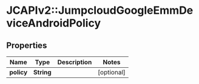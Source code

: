 # JCAPIv2::JumpcloudGoogleEmmDeviceAndroidPolicy

## Properties
Name | Type | Description | Notes
------------ | ------------- | ------------- | -------------
**policy** | **String** |  | [optional] 

